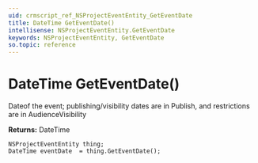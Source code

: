 ```yaml
---
uid: crmscript_ref_NSProjectEventEntity_GetEventDate
title: DateTime GetEventDate()
intellisense: NSProjectEventEntity.GetEventDate
keywords: NSProjectEventEntity, GetEventDate
so.topic: reference
---
```


# DateTime GetEventDate()

Dateof the event; publishing/visibility dates are in Publish, and restrictions are in AudienceVisibility

**Returns:** DateTime

```crmscript
NSProjectEventEntity thing;
DateTime eventDate  = thing.GetEventDate();
```

